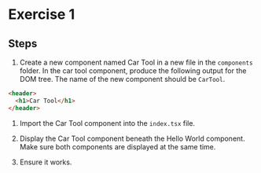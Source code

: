 # Exercise 1

## Steps

1. Create a new component named Car Tool in a new file in the `components` folder. In the car tool component, produce the following output for the DOM tree. The name of the new component should be `CarTool`.

```html
<header>
  <h1>Car Tool</h1>
</header>
```

1. Import the Car Tool component into the `index.tsx` file.

1. Display the Car Tool component beneath the Hello World component. Make sure both components are displayed at the same time.

1. Ensure it works.
